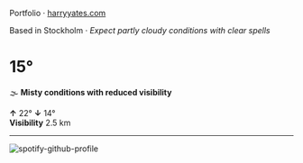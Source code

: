 Portfolio · [harryyates.com](https://harryyates.com)

<!-- WEATHER_START -->
Based in Stockholm · *Expect partly cloudy conditions with clear spells*

# 15°
🌫️ **Misty conditions with reduced visibility**

**↑** 22° **↓** 14°  
**Visibility** 2.5 km

---
<!-- WEATHER_END -->

<p align="left">
  <a>
    <img src="https://spotify-github-profile.kittinanx.com/api/view?uid=bigbello&cover_image=true&theme=natemoo-re&show_offline=true&background_color=121212&interchange=false&bar_color=53b14f&bar_color_cover=false" alt="spotify-github-profile">
  </a>
</p>